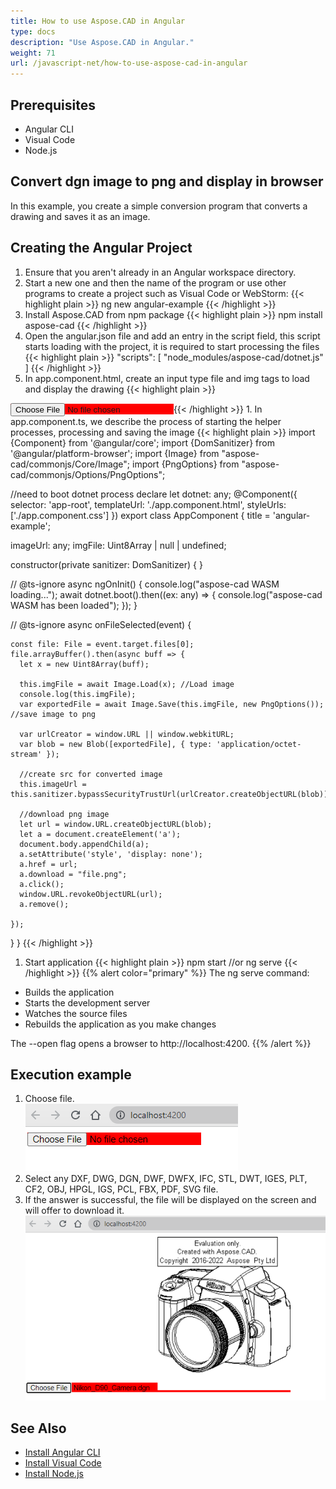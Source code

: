 ```yaml
---
title: How to use Aspose.CAD in Angular
type: docs
description: "Use Aspose.CAD in Angular."
weight: 71
url: /javascript-net/how-to-use-aspose-cad-in-angular
---
```


## Prerequisites
- Angular CLI
- Visual Code
- Node.js

## Convert dgn image to png and display in browser

In this example, you create a simple conversion program that converts a drawing and saves it as an image.

## Creating the Angular Project

1. Ensure that you aren't already in an Angular workspace directory.
1. Start a new one and then the name of the program or use other programs to create a project such as Visual Code or WebStorm:
{{< highlight plain >}}
ng new angular-example
{{< /highlight >}}
1. Install Aspose.CAD from npm package
{{< highlight plain >}}
npm install aspose-cad
{{< /highlight >}}
1. Open the angular.json file and add an entry in the script field, this script starts loading with the project, it is required to start processing the files
{{< highlight plain >}}
"scripts": [
  "node_modules/aspose-cad/dotnet.js"
]
{{< /highlight >}}
1. In app.component.html, create an input type file and img tags to load and display the drawing
{{< highlight plain >}}
<span style="background-color: red">
    <input type="file" class="file-upload" (change)="onFileSelected($event)" />
    <img alt="" id="image" [src]="imageUrl" />
</span>
{{< /highlight >}}
1. In app.component.ts, we describe the process of starting the helper processes, processing and saving the image
{{< highlight plain >}}
import {Component} from '@angular/core';
import {DomSanitizer} from '@angular/platform-browser';
import {Image} from "aspose-cad/commonjs/Core/Image";
import {PngOptions} from "aspose-cad/commonjs/Options/PngOptions";

//need to boot dotnet process
declare let dotnet: any;
@Component({
  selector: 'app-root',
  templateUrl: './app.component.html',
  styleUrls: ['./app.component.css']
})
export class AppComponent {
  title = 'angular-example';

  imageUrl: any;
  imgFile: Uint8Array | null | undefined;

  constructor(private sanitizer: DomSanitizer) {
  }

  // @ts-ignore
  async ngOnInit() {
    console.log("aspose-cad WASM loading...");
    await dotnet.boot().then((ex: any) => {
      console.log("aspose-cad WASM has been loaded");
    });
  }

  // @ts-ignore
  async onFileSelected(event) {

    const file: File = event.target.files[0];
    file.arrayBuffer().then(async buff => {
      let x = new Uint8Array(buff);
      
      this.imgFile = await Image.Load(x); //Load image
      console.log(this.imgFile);
      var exportedFile = await Image.Save(this.imgFile, new PngOptions()); //save image to png

      var urlCreator = window.URL || window.webkitURL;
      var blob = new Blob([exportedFile], { type: 'application/octet-stream' });
      
      //create src for converted image
      this.imageUrl = this.sanitizer.bypassSecurityTrustUrl(urlCreator.createObjectURL(blob));

      //download png image
      let url = window.URL.createObjectURL(blob);
      let a = document.createElement('a');
      document.body.appendChild(a);
      a.setAttribute('style', 'display: none');
      a.href = url;
      a.download = "file.png";
      a.click();
      window.URL.revokeObjectURL(url);
      a.remove();

    });
  }
}
{{< /highlight >}}
1. Start application
{{< highlight plain >}}
npm start
//or
ng serve
{{< /highlight >}}
{{% alert color="primary" %}} 
The ng serve command:

- Builds the application
- Starts the development server
- Watches the source files
- Rebuilds the application as you make changes

The --open flag opens a browser to http://localhost:4200.
{{% /alert %}}

## Execution example

1. Choose file.<br>
![Choose file](choose-file.png)<br>
1. Select any DXF, DWG, DGN, DWF, DWFX, IFC, STL, DWT, IGES, PLT, CF2, OBJ, HPGL, IGS, PCL, FBX, PDF, SVG file.
1. If the answer is successful, the file will be displayed on the screen and will offer to download it.<br>
![Convert image](convert-image.png)<br>

## See Also

- [Install Angular CLI](https://angular.io/guide/setup-local/)
- [Install Visual Code](https://code.visualstudio.com/)
- [Install Node.js](https://nodejs.org/en/)